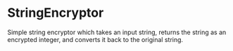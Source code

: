 # StringEncryptor
Simple string encryptor which takes an input string, returns the string as an encrypted integer, and converts it back to the original string.
